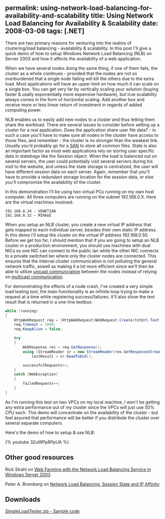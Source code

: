 permalink: using-network-load-balancing-for-availability-and-scalability
title: Using Network Load Balancing for Availability & Scalability
date: 2008-03-08
tags: [.NET]
---
There are two primary reasons for venturing into the realms of clustering/load balancing - availability & scalability. In this post I'll give a quick demo of how to setup Windows Network Load Balancing (NLB) on Server 2003 and how it affects the availability of a web application.

<!-- more -->

When we have several nodes doing the same thing, if one of them fails, the cluster as a whole continues - provided that the nodes are not so overburdened that a single node failing will kill the others due to the extra load. Most applications will have an upper limit on how much it can scale on a single box. You can get very far by vertically scaling your solution (buying faster & usally exponentially more expensive hardware), but true scalability always comes in the form of horizontal scaling. Add another box and receive more or less linear return of investment in regards of added computing power.

NLB enables us to easily add new nodes to a cluster and thus letting them share the workload. There are several issues to consider before setting up a cluster for a real application. Does the application share user file data? - in such a case you'll have to make sure all nodes in the cluster have access to those files, and remember - the cluster is no stronger than the weakest link. Usually you'd probably go for a [SAN](http://en.wikipedia.org/wiki/Storage_area_network) to store all common files. State is also an important factor as most web applications rely on storing user specific data in statebags like the Session object. When the load is balanced out on several servers, the user could potentially visit several servers during his visit to the website, and unless the state storage is centralized, the user will have different session data on each server. Again, remember that you'll have to provide a redundant storage location for the session data, or else you'll compromise the availability of the cluster.

In this demonstration I'll be using two virtual PCs running on my own host computer. All three computers are running on the subnet 192.168.0.X. Here are the virtual machines involved:

```
192.168.0.34 - VENETIAN
192.168.0.32 – MIRAGE
```

When you setup an NLB cluster, you create a new virtual IP address that gets mapped to each individual server, besides their own static IP address. In this demo I'll setup the cluster on the virtual IP address 192.168.0.50. Before we get too far, I should mention that if you are going to setup an NLB cluster in a production environment, you should use machines with dual NICs so one NIC can connect to the public lan while the other NIC connects to a private switched lan where only the cluster nodes are connected. This ensures that the internal cluster communication is not polluting the general network traffic, aswell as making it a lot more efficient since we'll then be able to utilize [unicast communciation](http://en.wikipedia.org/wiki/Unicast) between the nodes instead of relying on [multicast communication](http://en.wikipedia.org/wiki/Multicast).

For demonstrating the effects of a node crash, I've created a very simple load testing tool, the main functionality is an infinite loop trying to make a request at a time while registering success/failures. It'll also show the text result that is returned in a one-line textbox:

```csharp
while (running)
{
	HttpWebRequest req = (HttpWebRequest)WebRequest.Create(txtUrl.Text);
	req.Timeout = 1000;
	req.KeepAlive = false;

	try
	{
		WebResponse res = req.GetResponse();
		using (StreamReader sr = new StreamReader(res.GetResponseStream()))
			lastResult = sr.ReadToEnd();

		successfulRequests++;
	}
	catch (WebException)
	{
		failedRequests++;
	}
}
```

As I'm running this test on two VPCs on my local machine, I won't be getting any extra performance out of my cluster since the VPCs will just use 50% CPU each. This demo will concentrate on the availability of the cluster - but feel assured that performance will be better if you distribute the cluster over several separate computers.

Here's the demo of how to setup & use NLB:


{% youtube 32uWPp8PpUA %}


## Other good resources

Rick Strahl on [Web Farming with the Network Load Balancing Service in Windows Server 2003](http://www.west-wind.com/presentations/loadbalancing/NetworkLoadBalancingWindows2003.asp)

Peter A. Bromberg on [Network Load Balancing, Session State and IP Affinity](http://www.eggheadcafe.com/articles/20020302.asp)

## Downloads

[SimpleLoadTester.zip - Sample code](http://improve.dk/wp-content/uploads/2008/03/SimpleLoadTester.zip)
